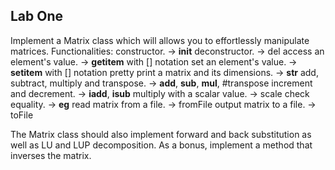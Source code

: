 ## Lab One

Implement a Matrix class which will allows you to effortlessly manipulate matrices.
Functionalities:
  constructor. -> __init__
  deconstructor. -> del
  access an element's value. -> __getitem__ with [] notation
  set an element's value. -> __setitem__ with [] notation
  pretty print a matrix and its dimensions. -> __str__
  add, subtract, multiply and transpose. -> __add__, __sub__, __mul__, #transpose
  increment and decrement. -> __iadd__, __isub__
  multiply with a scalar value. -> scale
  check equality. -> __eg__
  read matrix from a file. -> fromFile
  output matrix to a file. -> toFile

The Matrix class should also implement forward and back substitution as well as LU and LUP decomposition.
As a bonus, implement a method that inverses the matrix.
